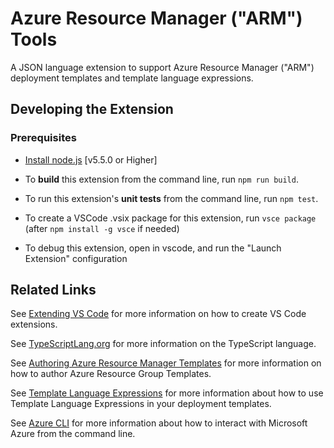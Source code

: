 # Azure Resource Manager ("ARM") Tools
A JSON language extension to support Azure Resource Manager ("ARM") deployment templates and template language expressions.

## Developing the Extension

### Prerequisites
* [Install node.js](https://nodejs.org/en) [v5.5.0 or Higher]

* To **build** this extension from the command line, run `npm run build`.
* To run this extension's **unit tests** from the command line, run `npm test`.
* To create a VSCode .vsix package for this extension, run `vsce package` (after `npm install -g vsce` if needed)
* To debug this extension, open in vscode, and run the "Launch Extension" configuration

## Related Links
See [Extending VS Code](https://code.visualstudio.com/docs/extensions/overview) for more information on how to create VS Code extensions.

See [TypeScriptLang.org](https://www.typescriptlang.org/) for more information on the TypeScript language.

See [Authoring Azure Resource Manager Templates](https://azure.microsoft.com/en-us/documentation/articles/resource-group-authoring-templates/) for more information on how to author Azure Resource Group Templates.

See [Template Language Expressions](https://azure.microsoft.com/en-us/documentation/articles/resource-group-template-functions/) for more information about how to use Template Language Expressions in your deployment templates.

See [Azure CLI](https://azure.microsoft.com/en-us/documentation/articles/xplat-cli-azure-resource-manager/) for more information about how to interact with Microsoft Azure from the command line.
